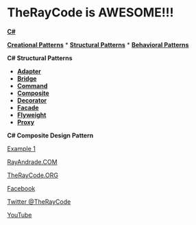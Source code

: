 # TheRayCode is AWESOME!!!

**[C#](../README.md)** 

**[Creational Patterns](../../Creational/README.md)** * **[Structural Patterns](./README.md)** * **[Behavioral Patterns](../../Behavioral/README.md)**

**C# Structural Patterns**

 * **[Adapter](../Adapter/README.md)**
 * **[Bridge](../Bridge/README.md)**
 * **[Command](../Command/README.md)**
 * **[Composite](./README.md)**
 * **[Decorator](../Decorator/README.md)**
 * **[Facade](../Facade/README.md)**
 * **[Flyweight](../Flyweight/README.md)**
 * **[Proxy](../Proxy/README.md)**

**C# Composite Design Pattern**

[Example 1](./CE1/README.md)  

[RayAndrade.COM](https://www.RayAndrade.com)

[TheRayCode.ORG](https://www.TheRayCode.org)

[Facebook](https://www.facebook.com/TheRayCode/)

[Twitter @TheRayCode](https://www.twitter.com/TheRayCode/)

[YouTube](https://www.youtube.com/AndradeRay/)

